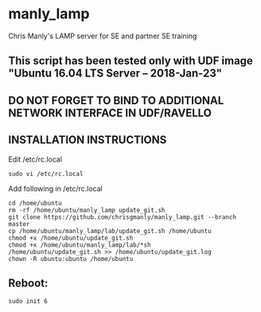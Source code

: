 # manly_lamp
Chris Manly's LAMP server for SE and partner SE training

## This script has been tested only with UDF image "Ubuntu 16.04 LTS Server – 2018-Jan-23"
## DO NOT FORGET TO BIND TO ADDITIONAL NETWORK INTERFACE IN UDF/RAVELLO

## INSTALLATION INSTRUCTIONS

Edit /etc/rc.local

```
sudo vi /etc/rc.local
```

Add following in /etc/rc.local

```
cd /home/ubuntu
rm -rf /home/ubuntu/manly_lamp update_git.sh
git clone https://github.com/chrisgmanly/manly_lamp.git --branch master
cp /home/ubuntu/manly_lamp/lab/update_git.sh /home/ubuntu
chmod +x /home/ubuntu/update_git.sh
chmod +x /home/ubuntu/manly_lamp/lab/*sh
/home/ubuntu/update_git.sh >> /home/ubuntu/update_git.log
chown -R ubuntu:ubuntu /home/ubuntu
```

## Reboot:
```
sudo init 6
```

